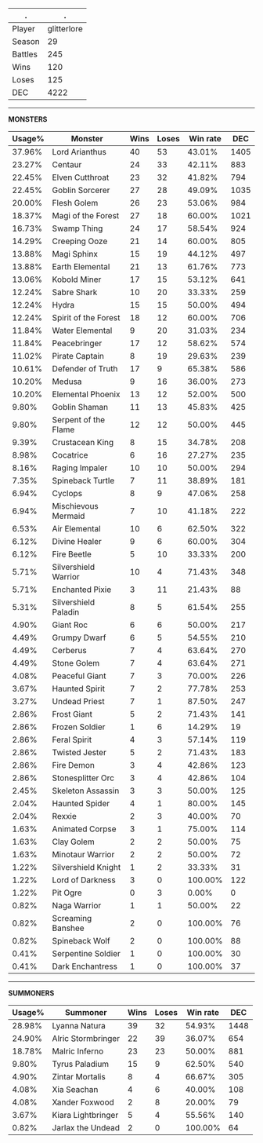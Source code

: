.|.
|-|-
Player|glitterlore
Season|29
Battles|245
Wins|120
Loses|125
DEC|4222

---
**MONSTERS**

Usage%|Monster|Wins|Loses|Win rate|DEC|
-|-|-|-|-|-|
37.96%|Lord Arianthus|40|53|43.01%|1405|
23.27%|Centaur|24|33|42.11%|883|
22.45%|Elven Cutthroat|23|32|41.82%|794|
22.45%|Goblin Sorcerer|27|28|49.09%|1035|
20.00%|Flesh Golem|26|23|53.06%|984|
18.37%|Magi of the Forest|27|18|60.00%|1021|
16.73%|Swamp Thing|24|17|58.54%|924|
14.29%|Creeping Ooze|21|14|60.00%|805|
13.88%|Magi Sphinx|15|19|44.12%|497|
13.88%|Earth Elemental|21|13|61.76%|773|
13.06%|Kobold Miner|17|15|53.12%|641|
12.24%|Sabre Shark|10|20|33.33%|259|
12.24%|Hydra|15|15|50.00%|494|
12.24%|Spirit of the Forest|18|12|60.00%|706|
11.84%|Water Elemental|9|20|31.03%|234|
11.84%|Peacebringer|17|12|58.62%|574|
11.02%|Pirate Captain|8|19|29.63%|239|
10.61%|Defender of Truth|17|9|65.38%|586|
10.20%|Medusa|9|16|36.00%|273|
10.20%|Elemental Phoenix|13|12|52.00%|500|
9.80%|Goblin Shaman|11|13|45.83%|425|
9.80%|Serpent of the Flame|12|12|50.00%|445|
9.39%|Crustacean King|8|15|34.78%|208|
8.98%|Cocatrice|6|16|27.27%|235|
8.16%|Raging Impaler|10|10|50.00%|294|
7.35%|Spineback Turtle|7|11|38.89%|181|
6.94%|Cyclops|8|9|47.06%|258|
6.94%|Mischievous Mermaid|7|10|41.18%|222|
6.53%|Air Elemental|10|6|62.50%|322|
6.12%|Divine Healer|9|6|60.00%|304|
6.12%|Fire Beetle|5|10|33.33%|200|
5.71%|Silvershield Warrior|10|4|71.43%|348|
5.71%|Enchanted Pixie|3|11|21.43%|88|
5.31%|Silvershield Paladin|8|5|61.54%|255|
4.90%|Giant Roc|6|6|50.00%|217|
4.49%|Grumpy Dwarf|6|5|54.55%|210|
4.49%|Cerberus|7|4|63.64%|270|
4.49%|Stone Golem|7|4|63.64%|271|
4.08%|Peaceful Giant|7|3|70.00%|226|
3.67%|Haunted Spirit|7|2|77.78%|253|
3.27%|Undead Priest|7|1|87.50%|247|
2.86%|Frost Giant|5|2|71.43%|141|
2.86%|Frozen Soldier|1|6|14.29%|19|
2.86%|Feral Spirit|4|3|57.14%|119|
2.86%|Twisted Jester|5|2|71.43%|183|
2.86%|Fire Demon|3|4|42.86%|123|
2.86%|Stonesplitter Orc|3|4|42.86%|104|
2.45%|Skeleton Assassin|3|3|50.00%|125|
2.04%|Haunted Spider|4|1|80.00%|145|
2.04%|Rexxie|2|3|40.00%|70|
1.63%|Animated Corpse|3|1|75.00%|114|
1.63%|Clay Golem|2|2|50.00%|75|
1.63%|Minotaur Warrior|2|2|50.00%|72|
1.22%|Silvershield Knight|1|2|33.33%|31|
1.22%|Lord of Darkness|3|0|100.00%|122|
1.22%|Pit Ogre|0|3|0.00%|0|
0.82%|Naga Warrior|1|1|50.00%|22|
0.82%|Screaming Banshee|2|0|100.00%|76|
0.82%|Spineback Wolf|2|0|100.00%|88|
0.41%|Serpentine Soldier|1|0|100.00%|30|
0.41%|Dark Enchantress|1|0|100.00%|37|

---
**SUMMONERS**

Usage%|Summoner|Wins|Loses|Win rate|DEC|
-|-|-|-|-|-|
28.98%|Lyanna Natura|39|32|54.93%|1448|
24.90%|Alric Stormbringer|22|39|36.07%|654|
18.78%|Malric Inferno|23|23|50.00%|881|
9.80%|Tyrus Paladium|15|9|62.50%|540|
4.90%|Zintar Mortalis|8|4|66.67%|305|
4.08%|Xia Seachan|4|6|40.00%|108|
4.08%|Xander Foxwood|2|8|20.00%|79|
3.67%|Kiara Lightbringer|5|4|55.56%|140|
0.82%|Jarlax the Undead|2|0|100.00%|64|
